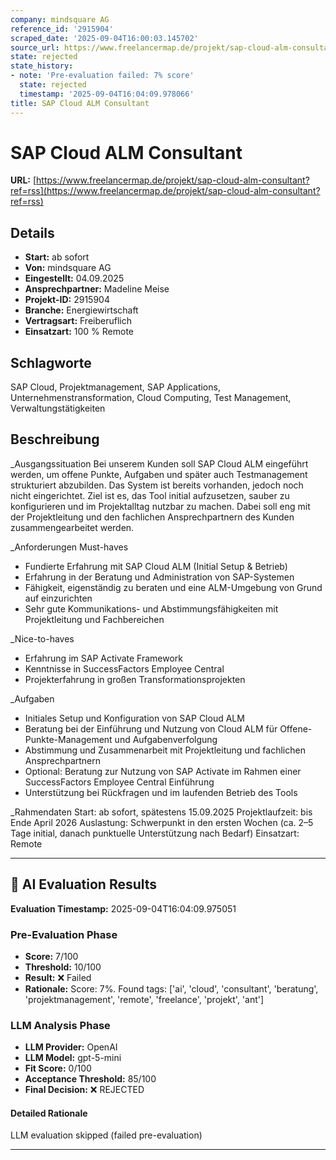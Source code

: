 ```yaml
---
company: mindsquare AG
reference_id: '2915904'
scraped_date: '2025-09-04T16:00:03.145702'
source_url: https://www.freelancermap.de/projekt/sap-cloud-alm-consultant?ref=rss
state: rejected
state_history:
- note: 'Pre-evaluation failed: 7% score'
  state: rejected
  timestamp: '2025-09-04T16:04:09.978066'
title: SAP Cloud ALM Consultant
---
```



# SAP Cloud ALM Consultant
**URL:** [https://www.freelancermap.de/projekt/sap-cloud-alm-consultant?ref=rss](https://www.freelancermap.de/projekt/sap-cloud-alm-consultant?ref=rss)
## Details
- **Start:** ab sofort
- **Von:** mindsquare AG
- **Eingestellt:** 04.09.2025
- **Ansprechpartner:** Madeline Meise
- **Projekt-ID:** 2915904
- **Branche:** Energiewirtschaft
- **Vertragsart:** Freiberuflich
- **Einsatzart:** 100
                                                % Remote

## Schlagworte
SAP Cloud, Projektmanagement, SAP Applications, Unternehmenstransformation, Cloud Computing, Test Management, Verwaltungstätigkeiten

## Beschreibung
_Ausgangssituation
Bei unserem Kunden soll SAP Cloud ALM eingeführt werden, um offene Punkte, Aufgaben und später auch Testmanagement strukturiert abzubilden. Das System ist bereits vorhanden, jedoch noch nicht eingerichtet. Ziel ist es, das Tool initial aufzusetzen, sauber zu konfigurieren und im Projektalltag nutzbar zu machen. Dabei soll eng mit der Projektleitung und den fachlichen Ansprechpartnern des Kunden zusammengearbeitet werden.

_Anforderungen
Must-haves
- Fundierte Erfahrung mit SAP Cloud ALM (Initial Setup & Betrieb)
- Erfahrung in der Beratung und Administration von SAP-Systemen
- Fähigkeit, eigenständig zu beraten und eine ALM-Umgebung von Grund auf einzurichten
- Sehr gute Kommunikations- und Abstimmungsfähigkeiten mit Projektleitung und Fachbereichen

_Nice-to-haves
- Erfahrung im SAP Activate Framework
- Kenntnisse in SuccessFactors Employee Central
- Projekterfahrung in großen Transformationsprojekten

_Aufgaben
- Initiales Setup und Konfiguration von SAP Cloud ALM
- Beratung bei der Einführung und Nutzung von Cloud ALM für Offene-Punkte-Management und Aufgabenverfolgung
- Abstimmung und Zusammenarbeit mit Projektleitung und fachlichen Ansprechpartnern
- Optional: Beratung zur Nutzung von SAP Activate im Rahmen einer SuccessFactors Employee Central Einführung
- Unterstützung bei Rückfragen und im laufenden Betrieb des Tools

_Rahmendaten
Start: ab sofort, spätestens 15.09.2025
Projektlaufzeit: bis Ende April 2026
Auslastung: Schwerpunkt in den ersten Wochen (ca. 2–5 Tage initial, danach punktuelle Unterstützung nach Bedarf)
Einsatzart: Remote

---

## 🤖 AI Evaluation Results

**Evaluation Timestamp:** 2025-09-04T16:04:09.975051

### Pre-Evaluation Phase
- **Score:** 7/100
- **Threshold:** 10/100
- **Result:** ❌ Failed
- **Rationale:** Score: 7%. Found tags: ['ai', 'cloud', 'consultant', 'beratung', 'projektmanagement', 'remote', 'freelance', 'projekt', 'ant']

### LLM Analysis Phase
- **LLM Provider:** OpenAI
- **LLM Model:** gpt-5-mini
- **Fit Score:** 0/100
- **Acceptance Threshold:** 85/100
- **Final Decision:** ❌ REJECTED

#### Detailed Rationale
LLM evaluation skipped (failed pre-evaluation)

---
